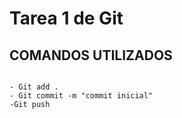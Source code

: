 # Tarea 1 de Git 


## COMANDOS UTILIZADOS 

```Git 

- Git add .
- Git commit -m "commit inicial"
-Git push 
```
